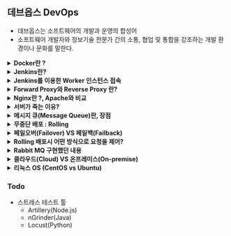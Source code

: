 ## 데브옵스 DevOps
* 데브옵스는 소프트웨어의 개발과 운영의 합성어
* 소프트웨어 개발자와 정보기술 전문가 간의 소통, 협업 및 통합을 강조하는 개발 환경이나 문화를 말한다.


<details>
<summary><b>Docker란 ?</b></summary>
<div markdown="1">

* Docker는 컨테이너 기술을 사용하여 애플리케이션에 필요한 **환경을 신속하게 구축**하고 테스트 및 배포를 할 수 있게 해주는 플랫폼
* Docker는 도커파일에 운영체제, 실행 명령어를 저장해 두고 실행하면 항상 동일한 환경이 구성하여 인프라를 따로 설정하지 않아도 된다.
* 즉, 인프라를 코드화해서 관리할 수 있다. -> IaC(Infrastructure as Code)가 가능 하다
* Docker Image 란 컨테이너 생성(실행)에 필요한 모든 파일과 설정값(환경)을 지닌 것으로, 컴파일된 실행 파일을 묶은 형태이다.
* Docker Container 란 도커 이미지를 실행한 상태를 나타낸다.
* 따라서 도커를 이용하면 쉽고 빠른 실행 환경 구축이 가능하다.

</div>
</details>


<details>
<summary><b>Jenkins란?</b></summary>
<div markdown="1">

* Jenkins 로고를 보면 웨이터가 있음. 웨이터는 쉐프가 만든 음식을 받아서 고객에게 전달해주는 역할을함
* 비슷한 의미로 Jenkins는 개발자의 요청을 받아서 빌드와 배포를 해주는 툴이다.
* 다른 주요 기능으로는 Batch가 있다. 요청을 모아서 주기적으로 처리해주는 역할을 한다.

</div>
</details>


<details>
<summary><b>Jenkins를 이용한 Worker 인스턴스 접속</b></summary>
<div markdown="1">

* Jenkins를 이용하여 Worker인스턴스(서버임)에 안전하게 접속하기 위해서 SSH 접속을 이용했다.
* Jenkins에서 공개키, 개인키를 만들고 Worker인스턴스에 해당 공개키를 복사하여 주면 된다.
* 그러면 오직 Jenkins만 Worker에 SSH로 접속할 수 있게 된다.

</div>
</details>


<details>
<summary><b>Forward Proxy와 Reverse Proxy 란?</b></summary>
<div markdown="1">

* Forward Proxy
    * 클라이언트가 요청을 보내면 직접 서버와 통신하는게 아니라 프록시 서버에 캐싱된 내용이나
    * 프록시 서버가 본서버에 요청을 하고 받은 응답을 클라이언트에게 전달해 주는 역할을 함
    * Forward 프록시는 클라이언트를 숨겨주는 역할도 함
* Reverse Proxy
    * Forward Proxy와 반대의 역할을 함
    * 리버스 프록시는 서버를 숨겨주는 역할도 함

</div>
</details>


<details>
<summary><b>Nginx란 ?, Apache와 비교</b></summary>
<div markdown="1">

* 트래픽이 많은 웹사이트의 확장성을 위해 개발된 경량의 고성능 웹서버
* **리버스 프록시** 역할을 함 : 서버로 접근하는 클라이언트로부터 **보안강화**, **캐시가능**
* 로드 밸런싱(Load Balancing) : 서버로 접근하는 **부하를 분산**하기 위한 서비스
* Apache는 클라이언트 접속마다 Process 혹은 Thread 를 생성하는 구조를 가지고 있다.
    * 그 만큼 CPU와 메모리 사용이 증가하고 생성비용이 크기때문에 대용량 요청에 적합하지 않다.
    * 반면 Nginx는 하나의 프로세스 내에서 비동기 방식으로 작업을 처리하기 때문에 성능이 더 뛰어나다


</div>
</details>


<details>
<summary><b>서버가 죽는 이유?</b></summary>
<div markdown="1">

* 일부 요청이 실패한다.
* 모든 요청이 실패한다.
    * 네트워크에 장애가 생김
    * 서버 자체에 문제가 생김
    * 지나치게 높은 트래픽으로 행이 걸렸을때
        1. 아파치 톰캣으로 사용자의 요청이 들어오면 톰캣 내부의 메시지 큐에 요청이 들어감
        2. 놀고 있는 쓰레드가 있으면 요청을 받아서 처리함
        3. 요청이 많아지면, 톰캣의 큐의 사이즈보다 더 많은 요청이 오게 되고 이때부터 요청이 실패되어 버려짐
        4. 또는 큐에 들어오고 나서 처리되는데 까지 30초의 시간이 지나면 요청은 타임아웃 처리됨 -> 요청 실패되어 버려짐

</div>
</details>


<details>
<summary><b>메시지 큐(Message Queue)란, 장점</b></summary>
<div markdown="1">

### 메시지 큐(Message Queue)란 ?
* 메시지큐란 비동기 메시지를 사용하는 다른 Application 사이에서 데이터의 교환을 처리하는 큐이다.
* 메시지큐를 이용하면 다음과 같은 상황들에 대해 효과적이다.
    * 데이터유실 ex1 : 요청이 많은 경우 아파치 톰캣(Tomcat)의 큐의 사이즈를 넘어가거나 타임아웃 처리될 수 있음
        * Thread가 실행중(200개가 default)이라면 톰캣 큐에 요청이 쌓임, 큐사이즈를 넘어가면 에러가 발생함
        * 큐에 쌓인 요청이 30s초(default값임)동안 처리되지 않으면 타임아웃 에러가 발생함
    * 데이터유실 ex2 : 톰캣이 종료될 경우 요청이 다 날아가 버림
    * Application간의 의존성이 존재할 수 있음
    * Application을 Scale out할 경우 성능상 고려해야할 문제가 많음
    * 무중단 배포시 위와 같은 상황으로 인해 여러가지 문제들이 발생할 수 있음, 사용자들에게 불편을 줄 수 있음

<br>

### 메시지 큐의 장점
* 메시지 큐는 **비동기적** 으로 동작한다. -> 요청을 저장했다가 나중에 처리할 수 있는것
    * DB에서 요청을 처리하는 시간보다 메시지큐에 메시지를 넣는 시간이 더 짧기 때문에,
    * DB속도와 무관하게 요청 메시지를 누락없이 저장했다가 처리할 수 있음
* Application간의 의존성 제거
    * Application A에서 Application B의 API호출을 통해 데이터를 전달하는 상황에서
    * Application B가 종료되는 순간 A가 보낸 데이터는 유실됨
    * 즉, A는 B에 대한 의존성이 생기는것
    * 이때 메시지 큐를 이용하면 요청에 대한 내용을 보존할 수 있음
* 확장성
    * Application을 scale out해도 메시지 큐는 기존의 것을 동일하게 유지할 수 있음
* 신뢰성 보장1 : 여러개의 큐를 사용할 수 있음
    * 물리적인 장애 또는 네트워크 장애로 메시지큐에도 문제가 발생할 수 있음.
    * 하지만 여러개의 큐를 사용하고, 큐 사이의 데이터를 지속적으로 동기화 하면
    * 어느 한쪽 큐에서 장애가 발생하더라도 전체 큐 서비스에 영향이 없도록 구성할 수 있음
* 신뢰성 보장2 : 요청 메시지가 실패하면 다시 큐에 넣어 메시지를 재실행할 수 있음
    * 메시지를 꺼내어 로직을 실행하는 도중에 예외가 발생하는 경우
    * 메시지를 다시 큐에 넣어 요청을 처리할 수 있음
* 무중단 배포에도 효과적임
    * 아래의 그림에서 빨간색 부분의 서비스들은 사용자의 트래픽을 직접적으로 받지 않음
    * 빨간색 부분의 서비스들이 잠시동안 전부 내려가 있더라도 **사용자는 체감하기 어려움**
    * 따라서 무중단 배포가 더 쉬워짐

![](2022-06-20-02-22-28.png)

<br>

* Kafka와 RabbitMQ 비교
    * [참고링크](https://ellune.tistory.com/29)
    * kafka는 클러스터를 통해 병렬처리가 주요 차별점인 만큼 방대한 양의 데이터를 처리할 때 장점이 부각됨
    * RabbitMQ는 데이터 처리보단 Manage UI를 제공하는 만큼 관리적인 측면이나, 다양한 기능 구현을 위한 서비스를 구축할 때 장점이 부각됨

</div>
</details>


<details>
<summary><b>무중단 배포 : Rolling</b></summary>
<div markdown="1">

* **배포** 란 새로 개발된 코드를 패키징하여 서버에서 새로운 버전의 애플리케이션을 실행하도록 하는 행위를 뜻함
* **무중단 배포** 란 서비스의 중단 없이 이루어지는 배포를 뜻함
* 롤링 무중단 배포는 사용 중인 인스턴스 내에서 새 버전을 **점진적으로 교체**하는 것으로 무중단 배포의 가장 기본적인 방식
* 롤링 배포 장점 
    * 인스턴스마다 차례로 배포를 진행하기에 상황에 따라 손쉽게 롤백이 가능하다.
    * 추가적인 인스턴스를 늘리지 않아도 된다.
    * 간편한 관리
* 롤링 배포 단점
    * 새 버전을 배포할때 인스턴스의 수가 감소하기 때문에 사용중인 인스턴스에 트래픽이 몰릴 수 있다.
    * 배포가 진행될때 구버전과 신버전이 공존하기에 호환성 문제가 발생할 수 있다.
        * 업데이트 된 버전의 서버2, 안된 서버2개가 있으면 사용자들은 균일한 서비스를 받지 못할 수도 있는것임

</div>
</details>


<details>
<summary><b>페일오버(Failover) VS 페일백(Failback)</b></summary>
<div markdown="1">

* 페일오버와 페일백은 장애 극복 기능이다.
* 페일오버 Failover
    * 시스템, 서버, 네트워크가 이상이 생겼을 경우 예비시스템으로 전환되는 기능
    * 실패한 요청에 대해 정상적으로 처리될 수 있도록 자동으로 응답있는 **다른 서버로 요청을 포워딩** 해줘야 함
* 페일백 Failback
    * Failover 에 따라 전환된 서버/시스템/네트워크를 장애 발생전으로 되돌리는 처리

</div>
</details>


<details>
<summary><b>Rolling 배포시 어떤 방식으로 요청을 제어?</b></summary>
<div markdown="1">

* Nginx의 로드밸런싱 기능을 활용하여 Worker노드의 버전을 올릴 수 있음
* Rolling 배포가 이루어 질때 Jenkins에서는 어떤 방식으로 제어?
    * 인스턴스가 배포가 되는 동안 sleep 이라는 명령어를 스크립트에 작성하여 배포 딜레이를 주어 임시로 해결했었음
* 서버에 지속적인 트래픽 유입이 있을때 Rolling 배포를 무중단으로 하기 위해선 어떠한 방법이 필요 ?
    * 페일오버(fail over) 
        * 장애 극복 기능
        * 실패한 요청에 대해 정상적으로 처리될 수 있도록 자동으로 응답있는 **다른 서버로 요청을 포워딩** 해줘야 함
    * 폴링 (polling) - 이건 옳은 대답인지는 확실치 않음
        * 리얼타임 웹을 위한 기법
        * 일정한 주기를 가지고 서버와 응답을 주고 받는 형식
        * 왜 사용? -> HTTP가 비연결성(Connectionless) 프로토콜이기 때문에 실시간을 위한 persistent connection이 불가능하기 때문
        * 예를들어 실시간 중계 같은 경우, 브라우저에서 N초 단위로 서버에 요청을 보내 업데이트 하는 방식임(스트리밍 방식이 더 좋긴 함)
        * 단점 : 폴링 주기가 짧으면 매번 요청으로 인한 자원낭비가 심하기 때문에 서버의 성능에 부담이 간다는 단점이 있음
        * 롱 폴링(Long Polling) 으로 해결할 수도 있음
            * 서버 이벤트가 발생할 때까지 응답을 미루는 방법, 폴링과 다르게 불필요한 네트워크 비용이 덜 발생
            * 서버 이벤트가 발생하는 즉시 응답을 하기 때문에 실시간성이 높음
            * 단점 : 반대로 서버 이벤트가 빈번하게 발생하면 폴링보다 더 많은 요청을 수행한다는 단점이 있음

</div>
</details>


<details>
<summary><b>Rabbit MQ 구현했던 내용</b></summary>
<div markdown="1">

* Rabbit MQ UI를 통해 큐를 생성(queue이름 코드내용과 같게 해야 함)
* Gradle에 Rabbit MQ 의존성을 추가하고 야믈파일에 Rabbit MQ에 대한 Port설정과 큐에 대한 정보를 입력
    * 5672 : 메시지 주고 받을때 사용하는 포트
    * 15672 : 모니터링 페이지(Rabbit MQ UI 페이지)를 위한 포트, 이건 야믈에 설정없이 열어두기만 하면 됨
* 기존에는 API요청에 대한 내용을 받아서 JPA로 바로 처리했었지만 Rabbit MQ를 통해 메시지를 처리할 수 있도록 수정했음
* Producer와 Consumer를 주입받아 서 메시지를 처리했는데
* 이때, 메시지를 Json에서 String으로 바꿔서 넣어줘야 하기 때문에 Jackson 라이브러리의 ObjectMapper를 주입받아 사용함.
* 그럼 Producer를 통해 메시지큐에 요청에 대한 내용이 push되고 Consumer를 통해 컨트롤러가 수행되어 그 내용이 DB에 반영됨

<br>

* 요청을 늦게 응답할수록, 해당 요청이 톰캣의 쓰레드를 차지하고 있어서 쓰레드가 금방 고갈되는 이슈가 있음
* 요청을 가능하면 빠르게 처리하고 응답을 주어야 함 -> 쓰레드가 다시 다른 요청을 처리할 수 있는 상태가 됨

</div>
</details>


<details>
<summary><b>클라우드(Cloud) VS 온프레미스(On-premise)</b></summary>
<div markdown="1">

* 클라우드
    * 서버 구입비 없음, 사용한 만큼 과금
    * 물리적 인프라를 관리할 필요가 없음
    * 트래픽에 맞게 자동으로 Scale-out 가능
    * 추가 서버 필요시 쉽게 추가 가능

<br>

* 온프레미스
    * 초기 서버 구입비로 비용 많이 필요함
    * 인프라를 관리하는데 인력이 필요함 (물리적인 관리 포함)
    * Peak의 트래픽을 감당하기 위해 평소에 불필요한 서버를 준비해야 함
    * 추가 서버 필요시 서버를 새로 설치해야 하므로 확장성이 낮다고 볼 수 있음

</div>
</details>


<details>
<summary><b>리눅스 OS (CentOS vs Ubuntu)</b></summary>
<div markdown="1">

* [참고링크](https://coding-factory.tistory.com/318)
* 리눅스란 ?
    * 리눅스(Linux)는 UNIX운영체제를 기반으로 만들어진 운영체제, 오픈소스
    * 리눅스(Linux)는 유닉스(UNIX)와 마찬가지로 다중 사용자, 다중 작업(멀티태스킹), 다중 스레드를 지원하는 네트워크 운영 체제(NOS)
    * 리눅스의 원형이 되는 UNIX는 통신 네트워크를 지향하여 설계됨
    * 따라서 리눅스 역시 서버로 작동하는데 최적화 - 다양한 네트워킹 기술을 제공

<br>

* 리눅스의 종류
    * 수많은 버전의 리눅스가 존재하지만, 크게 두가지 계열의 리눅스로 나뉜다.
    * **레드햇계열** 과 **데비안계열**
    * 대표적인 버전으로 레드햇의 **CentOS** 데비안의 **Ubuntu**

<br>

* CentOS와 Ubuntu 비교
    * 성능은 비슷함
    * Ubuntu
        * Ubuntu는 개인용 데스크탑 운영체제로 많이 사용함
        * 레퍼런스가 많아서 학습하기 쉽다. 진입장벽이 더 낮다.
        * 자주 업데이트 되지만, 업데이트된 패키지가 안정화되기까지 시간이 걸림
    * CentOS
        * 사용자 기반이 적어 초보자들이 학습하기 어렵다.
        * 업데이트가 느리지만 안정적이고 안전하다. -> 서버용으로 좋음

<br>

* CentOS 지원종료
    * CentOS 8은 지원종료됨
    * CentOS 7은 2024/06/30 까지 지원
    * CentOS는 향후 CentOS Stream으로 전환 ?

</div>
</details>


### Todo
* 스트레스 테스트 툴
    * Artillery(Node.js)
    * nGrinder(Java)
    * Locust(Python)